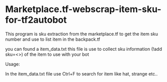# Marketplace.tf-webscrap-item-sku-for-tf2autobot



This program is sku extraction from the marketplace.tf to get the item sku number and use to list item in the backpack.tf  

you can found a item_data.txt this file is use to collect sku information (!add sku=<>) of the item to use with your bot  




Usage:

  In the item_data.txt file use Ctrl+F to search for item like hat, strange etc..

